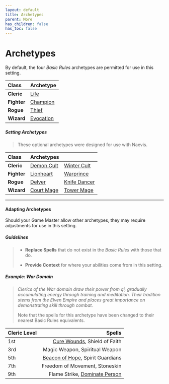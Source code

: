 ```yaml
---
layout: default
title: Archetypes
parent: More
has_children: false
has_toc: false
---
```


# Archetypes

By default, the four _Basic Rules_ archetypes are permitted for use in this setting.

| Class       | Archetype                                              |
| :---------- | :----------------------------------------------------- |
| **Cleric**  | [Life](../../../data/archetypes/cleric_life)           |
| **Fighter** | [Champion](../../../data/archetypes/fighter_champion)  |
| **Rogue**   | [Thief](../../../data/archetypes/rogue_thief)          |
| **Wizard**  | [Evocation](../../../data/archetypes/wizard_evocation) |

##### Setting Archetypes

> These optional archetypes were designed for use with Naevis.

| Class       | Archetypes                                              |                                                         |
| :---------- | :------------------------------------------------------ | :------------------------------------------------------ |
| **Cleric**  | [Demon Cult](../../../data/archetypes/cleric_hell)      | [Winter Cult](../../../data/archetypes/cleric_winter)   |
| **Fighter** | [Lionheart](../../../data/archetypes/fighter_lionheart) | [Warprince](../../../data/archetypes/fighter_warprince) |
| **Rogue**   | [Delver](../../../data/archetypes/rogue_delver)         | [Knife Dancer](../../../data/archetypes/rogue_knife)    |
| **Wizard**  | [Court Mage](../../../data/archetypes/wizard_court)     | [Tower Mage](../../../data/archetypes/wizard_tower)     |


---

#### Adapting Archetypes

Should your Game Master allow other archetypes, they may require adjustments for use in this setting. 


##### Guidelines

> * **Replace Spells** that do not exist in the _Basic Rules_ with those that do.
> 
> * **Provide Context** for where your abilities come from in this setting.


##### Example: War Domain

> _Clerics of the War domain draw their power from qi, gradually accumulating energy through training and meditation. Their tradition stems from the Elven Empire and places great importance on demonstrating skill through combat._
>
> Note that the spells for this archetype have been changed to their nearest Basic Rules equivalents.

| Cleric Level |                                                                      Spells |
| :----------- | --------------------------------------------------------------------------: |
| 1st          |        [Cure Wounds](../../../data/srd_spells/cure_wounds), Shield of Faith |
| 3rd          |                                              Magic Weapon, Spiritual Weapon |
| 5th          | [Beacon of Hope](../../../data/srd_spells/beacon_of_hope), Spirit Guardians |
| 7th          |                                              Freedom of Movement, Stoneskin |
| 9th          |   Flame Strike, [Dominate Person](../../../data/srd_spells/dominate_person) |
